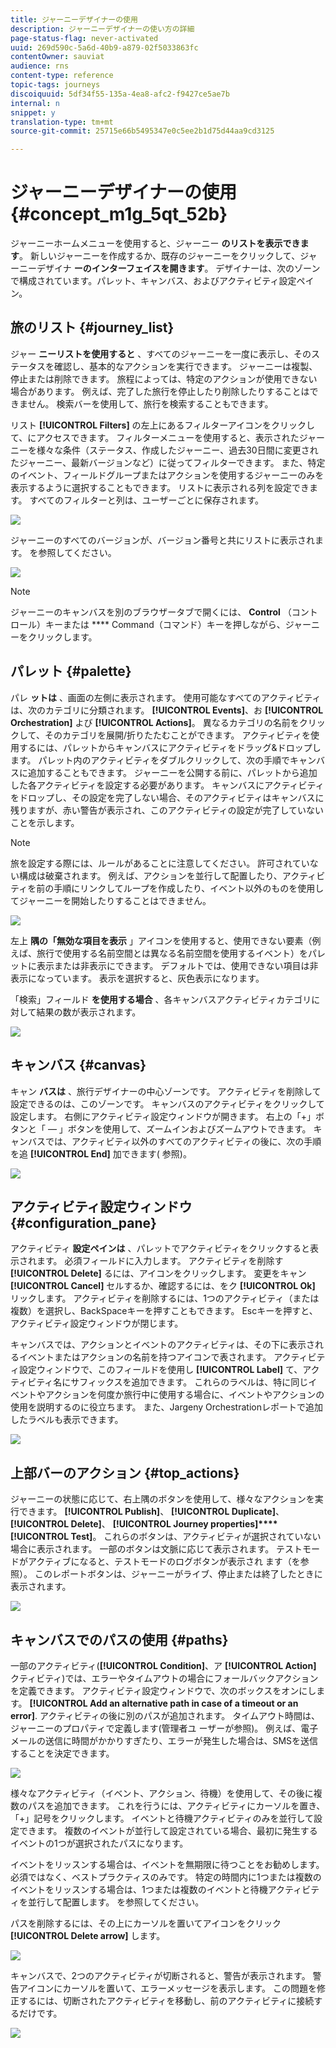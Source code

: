 ```yaml
---
title: ジャーニーデザイナーの使用
description: ジャーニーデザイナーの使い方の詳細
page-status-flag: never-activated
uuid: 269d590c-5a6d-40b9-a879-02f5033863fc
contentOwner: sauviat
audience: rns
content-type: reference
topic-tags: journeys
discoiquuid: 5df34f55-135a-4ea8-afc2-f9427ce5ae7b
internal: n
snippet: y
translation-type: tm+mt
source-git-commit: 25715e66b5495347e0c5ee2b1d75d44aa9cd3125

---
```



# ジャーニーデザイナーの使用 {#concept_m1g_5qt_52b}

ジャーニーホームメニューを使用すると、ジャーニー **のリストを表示できます**。 新しいジャーニーを作成するか、既存のジャーニーをクリックして、ジャーニーデザイナ **ーのインターフェイスを開きます**。 デザイナーは、次のゾーンで構成されています。パレット、キャンバス、およびアクティビティ設定ペイン。

## 旅のリスト {#journey_list}

ジャー **ニーリストを使用すると** 、すべてのジャーニーを一度に表示し、そのステータスを確認し、基本的なアクションを実行できます。 ジャーニーは複製、停止または削除できます。 旅程によっては、特定のアクションが使用できない場合があります。 例えば、完了した旅行を停止したり削除したりすることはできません。 検索バーを使用して、旅行を検索することもできます。

リスト **[!UICONTROL Filters]** の左上にあるフィルターアイコンをクリックして、にアクセスできます。 フィルターメニューを使用すると、表示されたジャーニーを様々な条件（ステータス、作成したジャーニー、過去30日間に変更されたジャーニー、最新バージョンなど）に従ってフィルターできます。 また、特定のイベント、フィールドグループまたはアクションを使用するジャーニーのみを表示するように選択することもできます。 リストに表示される列を設定できます。 すべてのフィルターと列は、ユーザーごとに保存されます。

![](../assets/journey74.png)

ジャーニーのすべてのバージョンが、バージョン番号と共にリストに表示されます。 [](../building-journeys/journey-versions.md)を参照してください。

![](../assets/journey37.png)

>[!NOTE]
>
>ジャーニーのキャンバスを別のブラウザータブで開くには、 **Control** （コントロール）キーまたは **** Command（コマンド）キーを押しながら、ジャーニーをクリックします。

## パレット {#palette}

パレ **ットは** 、画面の左側に表示されます。 使用可能なすべてのアクティビティは、次のカテゴリに分類されます。 **[!UICONTROL Events]**、お **[!UICONTROL Orchestration]** よび **[!UICONTROL Actions]**。 異なるカテゴリの名前をクリックして、そのカテゴリを展開/折りたたむことができます。 アクティビティを使用するには、パレットからキャンバスにアクティビティをドラッグ&amp;ドロップします。 パレット内のアクティビティをダブルクリックして、次の手順でキャンバスに追加することもできます。 ジャーニーを公開する前に、パレットから追加した各アクティビティを設定する必要があります。 キャンバスにアクティビティをドロップし、その設定を完了しない場合、そのアクティビティはキャンバスに残りますが、赤い警告が表示され、このアクティビティの設定が完了していないことを示します。

>[!NOTE]
>
>旅を設定する際には、ルールがあることに注意してください。 許可されていない構成は破棄されます。 例えば、アクションを並行して配置したり、アクティビティを前の手順にリンクしてループを作成したり、イベント以外のものを使用してジャーニーを開始したりすることはできません。

![](../assets/journey38.png)

左上 **隅の「無効な項目を表示** 」アイコンを使用すると、使用できない要素（例えば、旅行で使用する名前空間とは異なる名前空間を使用するイベント）をパレットに表示または非表示にできます。 デフォルトでは、使用できない項目は非表示になっています。 表示を選択すると、灰色表示になります。

「検索」フィールド **を使用する場合** 、各キャンバスアクティビティカテゴリに対して結果の数が表示されます。

![](../assets/palette-filter.png)

## キャンバス {#canvas}

キャン **バスは** 、旅行デザイナーの中心ゾーンです。 アクティビティを削除して設定できるのは、このゾーンです。 キャンバスのアクティビティをクリックして設定します。 右側にアクティビティ設定ウィンドウが開きます。 右上の「+」ボタンと「 — 」ボタンを使用して、ズームインおよびズームアウトできます。 キャンバスでは、アクティビティ以外のすべてのアクティビティの後に、次の手順を追 **[!UICONTROL End]** 加できます( [](../building-journeys/end-activity.md)参照)。

![](../assets/journey39.png)

## アクティビティ設定ウィンドウ {#configuration_pane}

アクティビティ **設定ペインは** 、パレットでアクティビティをクリックすると表示されます。 必須フィールドに入力します。 アクティビティを削除す **[!UICONTROL Delete]** るには、アイコンをクリックします。 変更をキャン **[!UICONTROL Cancel]** セルするか、確認するには、をク **[!UICONTROL Ok]** リックします。 アクティビティを削除するには、1つのアクティビティ（または複数）を選択し、BackSpaceキーを押すこともできます。 Escキーを押すと、アクティビティ設定ウィンドウが閉じます。

キャンバスでは、アクションとイベントのアクティビティは、その下に表示されるイベントまたはアクションの名前を持つアイコンで表されます。 アクティビティ設定ウィンドウで、このフィールドを使用し **[!UICONTROL Label]** て、アクティビティ名にサフィックスを追加できます。 これらのラベルは、特に同じイベントやアクションを何度か旅行中に使用する場合に、イベントやアクションの使用を説明するのに役立ちます。 また、Jargeny Orchestrationレポートで追加したラベルも表示できます。

![](../assets/journey59bis.png)

## 上部バーのアクション {#top_actions}

ジャーニーの状態に応じて、右上隅のボタンを使用して、様々なアクションを実行できます。 **[!UICONTROL Publish]**、 **[!UICONTROL Duplicate]**、 **[!UICONTROL Delete]**、 **[!UICONTROL Journey properties]****[!UICONTROL Test]**。 これらのボタンは、アクティビティが選択されていない場合に表示されます。 一部のボタンは文脈に応じて表示されます。 テストモードがアクティブになると、テストモードのログボタンが表示され [](../building-journeys/testing-the-journey.md)ます（を参照）。 このレポートボタンは、ジャーニーがライブ、停止または終了したときに表示されます。

![](../assets/journey41.png)

## キャンバスでのパスの使用 {#paths}

一部のアクティビティ(**[!UICONTROL Condition]**、ア **[!UICONTROL Action]** クティビティ)では、エラーやタイムアウトの場合にフォールバックアクションを定義できます。 アクティビティ設定ウィンドウで、次のボックスをオンにします。 **[!UICONTROL Add an alternative path in case of a timeout or an error]**. アクティビティの後に別のパスが追加されます。 タイムアウト時間は、ジャーニーのプロパティで定義します(管理者ユ [](../building-journeys/changing-properties.md) ーザーが参照)。 例えば、電子メールの送信に時間がかかりすぎたり、エラーが発生した場合は、SMSを送信することを決定できます。

![](../assets/journey42.png)

様々なアクティビティ（イベント、アクション、待機）を使用して、その後に複数のパスを追加できます。 これを行うには、アクティビティにカーソルを置き、「+」記号をクリックします。 イベントと待機アクティビティのみを並行して設定できます。 複数のイベントが並行して設定されている場合、最初に発生するイベントの1つが選択されたパスになります。

イベントをリッスンする場合は、イベントを無期限に待つことをお勧めします。 必須ではなく、ベストプラクティスのみです。 特定の時間内に1つまたは複数のイベントをリッスンする場合は、1つまたは複数のイベントと待機アクティビティを並行して配置します。 [](../building-journeys/event-activities.md#section_vxv_h25_pgb)を参照してください。

パスを削除するには、その上にカーソルを置いてアイコンをクリック **[!UICONTROL Delete arrow]** します。

![](../assets/journey42ter.png)

キャンバスで、2つのアクティビティが切断されると、警告が表示されます。 警告アイコンにカーソルを置いて、エラーメッセージを表示します。 この問題を修正するには、切断されたアクティビティを移動し、前のアクティビティに接続するだけです。

![](../assets/canvas-disconnected.png)